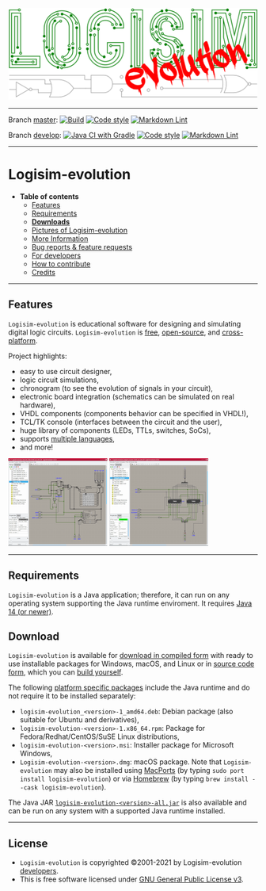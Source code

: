 [![Logisim-evolution](artwork/logisim-evolution-logo.svg)](https://github.com/logisim-evolution/logisim-evolution)

---

Branch [master](https://github.com/logisim-evolution/logisim-evolution/tree/master): [![Build](https://github.com/logisim-evolution/logisim-evolution/actions/workflows/gradle.yml/badge.svg?branch=master)](https://github.com/logisim-evolution/logisim-evolution/actions/workflows/gradle.yml)
[![Code style](https://github.com/logisim-evolution/logisim-evolution/actions/workflows/checkstyle.yml/badge.svg?branch=master)](https://github.com/logisim-evolution/logisim-evolution/actions)
[![Markdown Lint](https://github.com/logisim-evolution/logisim-evolution/actions/workflows/markdown.yml/badge.svg?branch=master)](https://github.com/logisim-evolution/logisim-evolution/actions)

Branch [develop](https://github.com/logisim-evolution/logisim-evolution/tree/develop): [![Java CI with Gradle](https://github.com/logisim-evolution/logisim-evolution/actions/workflows/gradle.yml/badge.svg?branch=develop)](https://github.com/logisim-evolution/logisim-evolution/actions/workflows/gradle.yml)
[![Code style](https://github.com/logisim-evolution/logisim-evolution/actions/workflows/checkstyle.yml/badge.svg?branch=develop)](https://github.com/logisim-evolution/logisim-evolution/actions)
[![Markdown Lint](https://github.com/logisim-evolution/logisim-evolution/actions/workflows/markdown.yml/badge.svg?branch=develop)](https://github.com/logisim-evolution/logisim-evolution/actions)

---

# Logisim-evolution #

* **Table of contents**
  * [Features](#features)
  * [Requirements](#requirements)
  * **[Downloads](#download)**
  * [Pictures of Logisim-evolution](docs/pics.md)
  * [More Information](docs/docs.md)
  * [Bug reports & feature requests](https://github.com/logisim-evolution/logisim-evolution/issues)
  * [For developers](docs/developers.md)
  * [How to contribute](docs/developers.md#how-to-contribute)
  * [Credits](docs/credits.md)

---

## Features ##

`Logisim-evolution` is educational software for designing and simulating digital logic circuits.
`Logisim-evolution` is [free](#license), [open-source](https://github.com/logisim-evolution), and [cross-platform](#requirements).

Project highlights:

* easy to use circuit designer,
* logic circuit simulations,
* chronogram (to see the evolution of signals in your circuit),
* electronic board integration (schematics can be simulated on real hardware),
* VHDL components (components behavior can be specified in VHDL!),
* TCL/TK console (interfaces between the circuit and the user),
* huge library of components (LEDs, TTLs, switches, SoCs),
* supports [multiple languages](docs/docs.md#translations),
* and more!

[![Logisim-evolution](docs/img/logisim-evolution-01-small.png)](docs/pics.md)
[![Logisim-evolution](docs/img/logisim-evolution-02-small.png)](docs/pics.md)

---

## Requirements ##

`Logisim-evolution` is a Java application; therefore, it can run on any operating system supporting the Java runtime enviroment.
It requires [Java 14 (or newer)](https://www.oracle.com/java/technologies/javase-downloads.html).

## Download ###

`Logisim-evolution` is available for
[download in compiled form](https://github.com/logisim-evolution/logisim-evolution/releases)
with ready to use installable packages for Windows, macOS, and Linux
or in [source code form](https://github.com/logisim-evolution), which you can [build yourself](docs/developers.md).

The following [platform specific packages](https://github.com/logisim-evolution/logisim-evolution/releases)
include the Java runtime and do not require it to be installed separately:

* `logisim-evolution_<version>-1_amd64.deb`: Debian package (also suitable for Ubuntu and derivatives),
* `logisim-evolution-<version>-1.x86_64.rpm`: Package for Fedora/Redhat/CentOS/SuSE Linux distributions,
* `logisim-evolution-<version>.msi`: Installer package for Microsoft Windows,
* `Logisim-evolution-<version>.dmg`: macOS package. Note that `Logisim-evolution` may also be installed
  using [MacPorts](https://www.macports.org/) (by typing `sudo port install logisim-evolution`)
  or via [Homebrew](https://brew.sh/) (by typing `brew install --cask logisim-evolution`).

The Java JAR [`logisim-evolution-<version>-all.jar`](https://github.com/logisim-evolution/logisim-evolution/releases)
is also available and can be run on any system with a supported Java runtime installed.

---

## License ##

* `Logisim-evolution` is copyrighted ©2001-2021 by Logisim-evolution [developers](docs/credits.md).
* This is free software licensed under [GNU General Public License v3](https://www.gnu.org/licenses/gpl-3.0.en.html).
